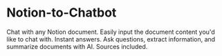 # Notion-to-Chatbot
Chat with any Notion document.   Easily input the document content you'd like to chat with. Instant answers. Ask questions, extract information, and summarize documents with AI. Sources included.
